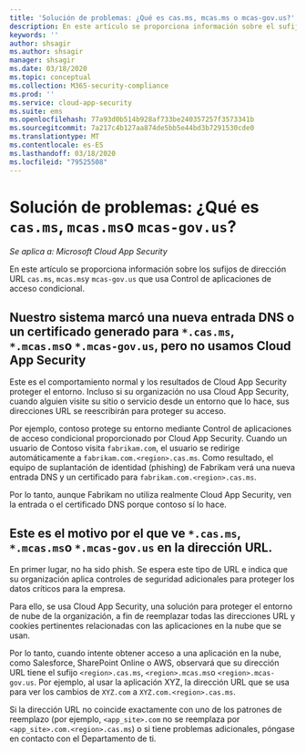 ```yaml
---
title: 'Solución de problemas: ¿Qué es cas.ms, mcas.ms o mcas-gov.us?'
description: En este artículo se proporciona información sobre el sufijo de dirección URL cas.ms, mcas.ms o mcas-gov.us que usa Control de aplicaciones de acceso condicional.
keywords: ''
author: shsagir
ms.author: shsagir
manager: shsagir
ms.date: 03/18/2020
ms.topic: conceptual
ms.collection: M365-security-compliance
ms.prod: ''
ms.service: cloud-app-security
ms.suite: ems
ms.openlocfilehash: 77a93d0b514b928af733be240357257f3573341b
ms.sourcegitcommit: 7a217c4b127aa874de5bb5e44bd3b7291530cde0
ms.translationtype: MT
ms.contentlocale: es-ES
ms.lasthandoff: 03/18/2020
ms.locfileid: "79525508"
---
```

# <a name="troubleshooting---what-is-casms-mcasms-or-mcas-govus"></a>Solución de problemas: ¿Qué es `cas.ms`, `mcas.ms`o `mcas-gov.us`?

*Se aplica a: Microsoft Cloud App Security*

En este artículo se proporciona información sobre los sufijos de dirección URL `cas.ms`, `mcas.ms`y `mcas-gov.us` que usa Control de aplicaciones de acceso condicional.

## <a name="our-system-flagged-a-new-dns-entry-or-generated-certificate-for-casms-mcasms-or-mcas-govus-but-we-dont-use-cloud-app-security"></a>Nuestro sistema marcó una nueva entrada DNS o un certificado generado para `*.cas.ms`, `*.mcas.ms`o `*.mcas-gov.us`, pero no usamos Cloud App Security

Este es el comportamiento normal y los resultados de Cloud App Security proteger el entorno. Incluso si su organización no usa Cloud App Security, cuando alguien visite su sitio o servicio desde un entorno que lo hace, sus direcciones URL se reescribirán para proteger su acceso.

Por ejemplo, contoso protege su entorno mediante Control de aplicaciones de acceso condicional proporcionado por Cloud App Security. Cuando un usuario de Contoso visita `fabrikam.com`, el usuario se redirige automáticamente a `fabrikam.com.<region>.cas.ms`. Como resultado, el equipo de suplantación de identidad (phishing) de Fabrikam verá una nueva entrada DNS y un certificado para `fabrikam.com.<region>.cas.ms`.

Por lo tanto, aunque Fabrikam no utiliza realmente Cloud App Security, ven la entrada o el certificado DNS porque contoso sí lo hace.

## <a name="heres-why-you-see-casms-mcasms-or-mcas-govus-in-your-url"></a>Este es el motivo por el que ve `*.cas.ms`, `*.mcas.ms`o `*.mcas-gov.us` en la dirección URL.

En primer lugar, no ha sido phish. Se espera este tipo de URL e indica que su organización aplica controles de seguridad adicionales para proteger los datos críticos para la empresa.

Para ello, se usa Cloud App Security, una solución para proteger el entorno de nube de la organización, a fin de reemplazar todas las direcciones URL y cookies pertinentes relacionadas con las aplicaciones en la nube que se usan.

Por lo tanto, cuando intente obtener acceso a una aplicación en la nube, como Salesforce, SharePoint Online o AWS, observará que su dirección URL tiene el sufijo `<region>.cas.ms`, `<region>.mcas.ms`o `<region>.mcas-gov.us`. Por ejemplo, al usar la aplicación XYZ, la dirección URL que se usa para ver los cambios de `XYZ.com` a `XYZ.com.<region>.cas.ms`.

Si la dirección URL no coincide exactamente con uno de los patrones de reemplazo (por ejemplo, `<app_site>.com` no se reemplaza por `<app_site>.com.<region>.cas.ms`) o si tiene problemas adicionales, póngase en contacto con el Departamento de ti.
